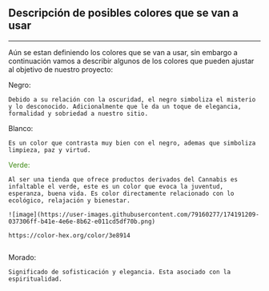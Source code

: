 ## Descripción de posibles colores que se van a usar
___

Aún se estan definiendo los colores que se van a usar, sin embargo a continuación vamos a describir algunos de los colores que pueden ajustar al objetivo de nuestro proyecto:

Negro:

```
Debido a su relación con la oscuridad, el negro simboliza el misterio y lo desconocido. Adicionalmente que le da un toque de elegancia, formalidad y sobriedad a nuestro sitio.
```

Blanco:

```
Es un color que contrasta muy bien con el negro, ademas que simboliza limpieza, paz y virtud.
```

<span style="color: #3e8914"> Verde: </span>

```
Al ser una tienda que ofrece productos derivados del Cannabis es infaltable el verde, este es un color que evoca la juventud, esperanza, buena vida. Es color directamente relacionado con lo ecológico, relajación y bienestar. 

![image](https://user-images.githubusercontent.com/79160277/174191209-037306ff-b41e-4e6e-8b62-e011cd5df70b.png)

https://color-hex.org/color/3e8914


```

Morado:

```
Significado de sofisticación y elegancia. Esta asociado con la espiritualidad. 
```

